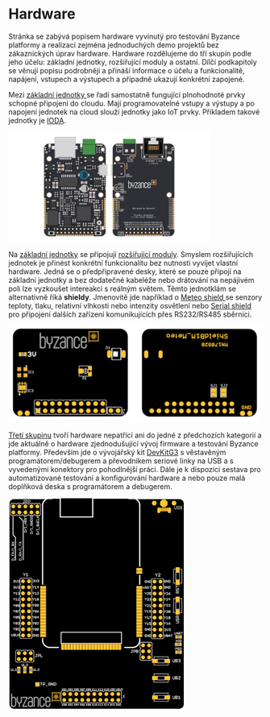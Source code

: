 # Hardware

Stránka se zabývá popisem hardware vyvinutý pro testování Byzance platformy a realizaci zejména jednoduchých demo projektů bez zákaznických úprav hardware. Hardware rozdělujeme do tří skupin podle jeho účelu: základní jednotky, rozšiřující moduly a ostatní. Dílčí podkapitoly se věnují popisu podrobněji a přináší informace o účelu a funkcionalitě, napájení, vstupech a výstupech a případně ukazují konkrétní zapojené.

Mezi [základní jednotky ](zakladni-jednotky/)se řadí samostatně fungující plnohodnoté prvky schopné připojení do cloudu. Mají programovatelné vstupy a výstupy a po napojení jednotek na cloud slouží jednotky jako IoT prvky. Příkladem takové jednotky je [IODA](zakladni-jednotky/iodag3e/).

![Z&#xE1;kladn&#xED; jednotka IODAG3E. Vlevo pohled ze strany sou&#x10D;&#xE1;stek, vpravo spodn&#xED; strana.](../../.gitbook/assets/image10.png)

Na [základní jednotky](zakladni-jednotky/) se připojují [rozšiřující moduly](rozsirujici-moduly/). Smyslem rozšiřujících jednotek je přinést konkrétní funkcionalitu bez nutnosti vyvíjet vlastní hardware. Jedná se o předpřipravené desky, které se pouze připojí na základní jednotky a bez dodatečné kabeléže nebo drátování na nepájivém poli lze vyzkoušet intereakci s reálným světem. Těmto jednotklám se alternativně říká **shieldy**. Jmenovitě jde například o [Meteo shield ](rozsirujici-moduly/meteo-shield.md)se senzory teploty, tlaku, relativní vlhkosti nebo intenzity osvětlení nebo [Serial shield](rozsirujici-moduly/serial-shield.md) pro připojení dalších zařízení komunikujících přes RS232/RS485 sběrnici. 

![Roz&#x161;i&#x159;uj&#xED;c&#xED; jednotka Meteo shield. Vlevo pohled z horn&#xED; strany, vpravo spodn&#xED; strana.](../../.gitbook/assets/meteo_vedle_sebe_small.png)

[Třetí skupinu](ostatni/) tvoří hardware nepatřící ani do jedné z předchozích kategorií a jde aktuálně o hardware zjednodušující vývoj firmware a testování Byzance platformy. Především jde o vývojářský kit [DevKitG3](ostatni/devkitg3.md) s věstavěným programátorem/debugerem a převodníkem seriové linky na USB a s vyvedenými konektory pro pohodlnější práci. Dále je k dispozici sestava pro automatizované testování a konfigurování hardware a nebo pouze malá doplňková deska s programátorem a debugerem.

![V&#xFD;voj&#xE1;&#x159;sk&#xE1; deska DevKitG3 ze strany sou&#x10D;&#xE1;stek bez osazen&#xE9; z&#xE1;kladn&#xED; jednotky.](../../.gitbook/assets/devkit.png)

